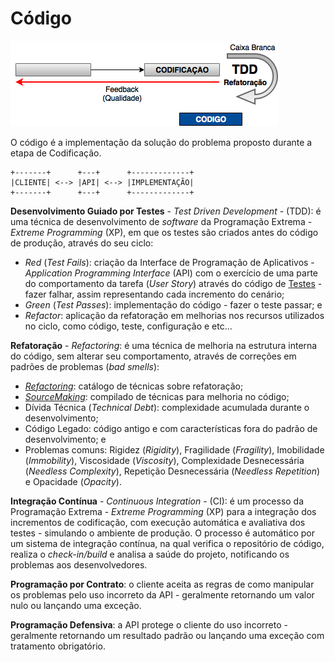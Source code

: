 # Código

![](/images/codigo.png)

O código é a implementação da solução do problema proposto durante a etapa de Codificação.

```
+-------+      +---+      +-------------+
|CLIENTE| <--> |API| <--> |IMPLEMENTAÇÃO|
+-------+      +---+      +-------------+
```

**Desenvolvimento Guiado por Testes** - _Test Driven Development_ - (TDD): é uma técnica de desenvolvimento de _software_ da Programação Extrema - _Extreme Programming_ (XP), em que os testes são criados antes do código de produção, através do seu ciclo:

* _Red_ (_Test Fails_): criação da Interface de Programação de Aplicativos - _Application Programming Interface_ (API) com o exercício de uma parte do comportamento da tarefa (_User Story_) através do código de [Testes](/testes/README.md) - fazer falhar, assim representando cada incremento do cenário;
* _Green_ (_Test Passes_): implementação do código - fazer o teste passar; e
* _Refactor_: aplicação da refatoração em melhorias nos recursos utilizados no ciclo, como código, teste, configuração e etc...

**Refatoração** - _Refactoring_: é uma técnica de melhoria na estrutura interna do código, sem alterar seu comportamento, através de correções em padrões de problemas (_bad smells_):

* _[Refactoring](http://refactoring.com)_: catálogo de técnicas sobre refatoração;
* _[SourceMaking](https://sourcemaking.com)_: compilado de técnicas para melhoria no código;
* Dívida Técnica (_Technical Debt_): complexidade acumulada durante o desenvolvimento;
* Código Legado: código antigo e com características fora do padrão de desenvolvimento; e
* Problemas comuns: Rigidez (_Rigidity_), Fragilidade (_Fragility_), Imobilidade (_Immobility_), Viscosidade (_Viscosity_), Complexidade Desnecessária (_Needless Complexity_), Repetição Desnecessária (_Needless Repetition_) e Opacidade (_Opacity_).

**Integração Contínua** - _Continuous Integration_ - (CI): é um processo da Programação Extrema - _Extreme Programming_ (XP) para a integração dos incrementos de codificação, com execução automática e avaliativa dos testes - simulando o ambiente de produção. O processo é automático por um sistema de integração contínua, na qual verifica o repositório de código, realiza o _check-in/build_ e analisa a saúde do projeto, notificando os problemas aos desenvolvedores.

**Programação por Contrato**: o cliente aceita as regras de como manipular os problemas pelo uso incorreto da API - geralmente retornando um valor nulo ou lançando uma exceção.

**Programação Defensiva**: a API protege o cliente do uso incorreto - geralmente retornando um resultado padrão ou lançando uma exceção com tratamento obrigatório.
